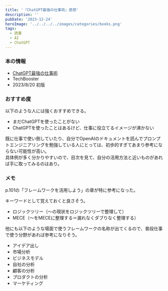 ```yaml
---
title: '『ChatGPT最強の仕事術』感想'
description: ''
pubDate: '2023-12-24'
heroImage: '../../../../images/categories/books.png'
tags:
  - 読書
  - AI
  - ChatGPT
---
```


### 本の情報

- [ChatGPT最強の仕事術](https://www.amazon.co.jp/dp/4866802367/)
- TechBooster
- 2023/8/20 初版

### おすすめ度

以下のような人には強くおすすめできる。
- まだChatGPTを使ったことがない
- ChatGPTを使ったことはあるけど、仕事に役立てるイメージが沸かない

既に仕事で使い倒していたり、自分でOpenAIのドキュメントを読んでプロンプトエンジニアリングを勉強している人にとっては、初歩的すぎてあまり参考にならない可能性が高い。  
具体例が多く分かりやすいので、目次を見て、自分の活用方法と近いものがあれば手に取ってみるのはあり。

### メモ
p.101の「フレームワークを活用しよう」の章が特に参考になった。

キーワードとして覚えておくと良さそう。
- ロジックツリー（〜の現状をロジックツリーで整理して）
- MECE（〜をMECEに整理する＝漏れなくダブりなく整理する）

他にも以下のような場面で使うフレームワークの名称が出てくるので、普段仕事で使う分野があれば参考になりそう。
* アイデア出し
* 市場分析
* ビジネスモデル
* 自社の分析
* 顧客の分析
* プロダクトの分析
* マーケティング
